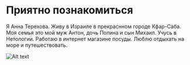 # Приятно познакомиться 

Я Анна Терехова.
Живу в Израиле в прекраснном городе Кфар-Саба.
Моя семья это мой муж Антон, дочь Полина и сын Михаил.
Учусь в Нетологии.
Работаю в интернет магазине посуды.
Люблю отдыхать на море и путешествовать.

![Alt text](../../../../../../c:/Users/nurat/OneDrive/%D7%A9%D7%95%D7%9C%D7%97%D7%9F%20%D7%94%D7%A2%D7%91%D7%95%D7%93%D7%94/NEW/%D7%94%D7%95%D7%A8%D7%93%D7%94.jpeg)